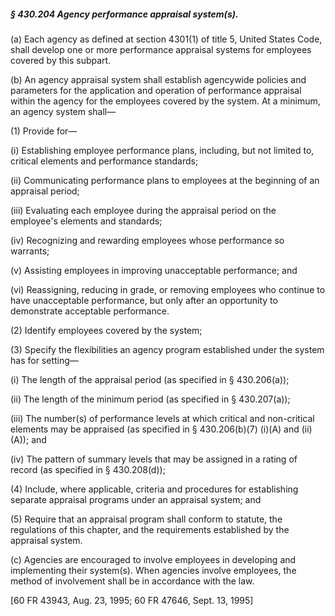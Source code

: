 ##### § 430.204 Agency performance appraisal system(s). #####

(a) Each agency as defined at section 4301(1) of title 5, United States Code, shall develop one or more performance appraisal systems for employees covered by this subpart.

(b) An agency appraisal system shall establish agencywide policies and parameters for the application and operation of performance appraisal within the agency for the employees covered by the system. At a minimum, an agency system shall—

(1) Provide for—

(i) Establishing employee performance plans, including, but not limited to, critical elements and performance standards;

(ii) Communicating performance plans to employees at the beginning of an appraisal period;

(iii) Evaluating each employee during the appraisal period on the employee's elements and standards;

(iv) Recognizing and rewarding employees whose performance so warrants;

(v) Assisting employees in improving unacceptable performance; and

(vi) Reassigning, reducing in grade, or removing employees who continue to have unacceptable performance, but only after an opportunity to demonstrate acceptable performance.

(2) Identify employees covered by the system;

(3) Specify the flexibilities an agency program established under the system has for setting—

(i) The length of the appraisal period (as specified in § 430.206(a));

(ii) The length of the minimum period (as specified in § 430.207(a));

(iii) The number(s) of performance levels at which critical and non-critical elements may be appraised (as specified in § 430.206(b)(7) (i)(A) and (ii)(A)); and

(iv) The pattern of summary levels that may be assigned in a rating of record (as specified in § 430.208(d));

(4) Include, where applicable, criteria and procedures for establishing separate appraisal programs under an appraisal system; and

(5) Require that an appraisal program shall conform to statute, the regulations of this chapter, and the requirements established by the appraisal system.

(c) Agencies are encouraged to involve employees in developing and implementing their system(s). When agencies involve employees, the method of involvement shall be in accordance with the law.

[60 FR 43943, Aug. 23, 1995; 60 FR 47646, Sept. 13, 1995]
